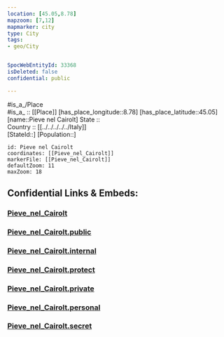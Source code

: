 ```yaml
---
location: [45.05,8.78] 
mapzoom: [7,12] 
mapmarker: city 
type: City
tags:
- geo/City


SpocWebEntityId: 33368
isDeleted: false
confidential: public

---
```

#is_a_/Place  
#is_a_ :: [[Place]] 
[has_place_longitude::8.78] 
[has_place_latitude::45.05] 
[name::Pieve nel Cairolt] 
State ::  
Country :: [[../../../../../Italy]]  
[StateId::] 
[Population::] 



```leaflet
id: Pieve nel Cairolt
coordinates: [[Pieve_nel_Cairolt]] 
markerFile: [[Pieve_nel_Cairolt]] 
defaultZoom: 11 
maxZoom: 18
```


## Confidential Links & Embeds: 

### [Pieve_nel_Cairolt](/_Standards/Earth/Continent/Europe/Europe~South/Italy/regions~Italy/Lombardy/Pavia.Province/City/Pieve_nel_Cairolt.md) 

### [Pieve_nel_Cairolt.public](/_public/Earth/Continent/Europe/Europe~South/Italy/regions~Italy/Lombardy/Pavia.Province/City/Pieve_nel_Cairolt.public.md) 

### [Pieve_nel_Cairolt.internal](/_internal/Earth/Continent/Europe/Europe~South/Italy/regions~Italy/Lombardy/Pavia.Province/City/Pieve_nel_Cairolt.internal.md) 

### [Pieve_nel_Cairolt.protect](/_protect/Earth/Continent/Europe/Europe~South/Italy/regions~Italy/Lombardy/Pavia.Province/City/Pieve_nel_Cairolt.protect.md) 

### [Pieve_nel_Cairolt.private](/_private/Earth/Continent/Europe/Europe~South/Italy/regions~Italy/Lombardy/Pavia.Province/City/Pieve_nel_Cairolt.private.md) 

### [Pieve_nel_Cairolt.personal](/_personal/Earth/Continent/Europe/Europe~South/Italy/regions~Italy/Lombardy/Pavia.Province/City/Pieve_nel_Cairolt.personal.md) 

### [Pieve_nel_Cairolt.secret](/_secret/Earth/Continent/Europe/Europe~South/Italy/regions~Italy/Lombardy/Pavia.Province/City/Pieve_nel_Cairolt.secret.md)

